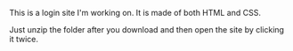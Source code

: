 This is a login site I'm working on. It is made of both HTML and CSS.

Just unzip the folder after you download and then open the site by clicking it twice.
